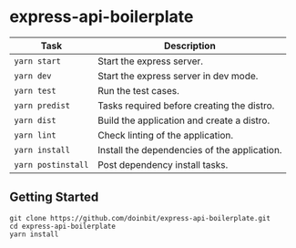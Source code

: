 # express-api-boilerplate

| Task  | Description  |
|---|---|
| `yarn start`  | Start the express server.  |
| `yarn dev`  | Start the express server in dev mode.  |
| `yarn test`  | Run the test cases.  |
| `yarn predist`  | Tasks required before creating the distro.  |
| `yarn dist`  | Build the application and create a distro.  |
| `yarn lint`  | Check linting of the application. |
| `yarn install`  | Install the dependencies of the application. |
| `yarn postinstall`  | Post dependency install tasks. |


## Getting Started

```
git clone https://github.com/doinbit/express-api-boilerplate.git
cd express-api-boilerplate
yarn install
```
